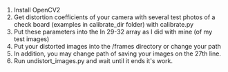 1. Install OpenCV2
2. Get distortion coefficients of your camera with several test photos of a check board (examples in calibrate_dir folder) with calibrate.py
3. Put these parameters into the ln 29-32 array as I did with mine (of my test images)
4. Put your distorted images into the /frames directory or change your path 
5. In addition, you may change path of saving your images on the 27th line.
6. Run undistort_images.py and wait until it ends it's work.